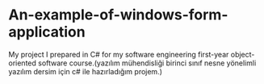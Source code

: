 # An-example-of-windows-form-application
 My project I prepared in C# for my software engineering first-year object-oriented software course.(yazılım mühendisliği birinci sınıf nesne yönelimli yazılım dersim için c# ile hazırladığım projem.)
